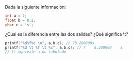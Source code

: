 Dada la siguiente información: 

```c
int a = 7;
float b = 8.2;
char c = 's';
```
¿Cual es la diferencia entre las dos salidas? ¿Qué significa \t?

```c
printf("%d%f%c \n", a,b,c); // 78.200000s
printf("%d \t %f \t %c", a,b,c); // 7    8.200000    s
// \t equivale a un tabulado
```

